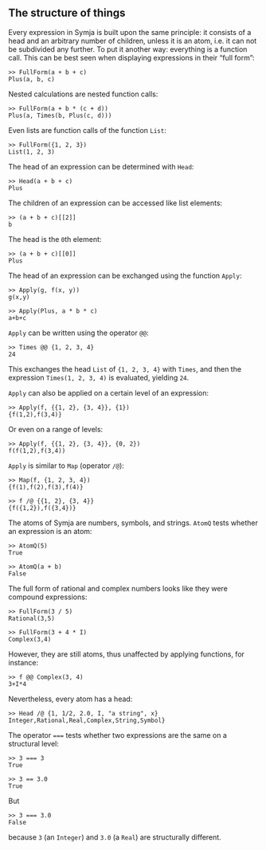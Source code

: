 ## The structure of things

Every expression in Symja is built upon the same principle: it consists of a head and an arbitrary number of children, 
unless it is an atom, i.e. it can not be subdivided any further. 
To put it another way: everything is a function call. This can be best seen when displaying expressions in their “full form”:

```
>> FullForm(a + b + c)
Plus(a, b, c)
```

Nested calculations are nested function calls:

```
>> FullForm(a + b * (c + d))
Plus(a, Times(b, Plus(c, d)))
```

Even lists are function calls of the function `List`:

```
>> FullForm({1, 2, 3})
List(1, 2, 3)
```

The head of an expression can be determined with `Head`:

```
>> Head(a + b + c)
Plus
```

The children of an expression can be accessed like list elements:

```
>> (a + b + c)[[2]]
b
```

The head is the `0`th element:

```
>> (a + b + c)[[0]]
Plus
```

The head of an expression can be exchanged using the function `Apply`:

```
>> Apply(g, f(x, y))
g(x,y)

>> Apply(Plus, a * b * c)
a+b+c
```

`Apply` can be written using the operator `@@`:

```
>> Times @@ {1, 2, 3, 4}
24
```

This exchanges the head `List` of `{1, 2, 3, 4}` with `Times`, and then the expression `Times(1, 2, 3, 4)` is evaluated, yielding `24`.

`Apply` can also be applied on a certain level of an expression:

```
>> Apply(f, {{1, 2}, {3, 4}}, {1})
{f(1,2),f(3,4)}
```

Or even on a range of levels:

```
>> Apply(f, {{1, 2}, {3, 4}}, {0, 2})
f(f(1,2),f(3,4))
```

`Apply` is similar to `Map` (operator `/@`):

```
>> Map(f, {1, 2, 3, 4})
{f(1),f(2),f(3),f(4)}

>> f /@ {{1, 2}, {3, 4}}
{f({1,2}),f({3,4})}
```

The atoms of Symja are numbers, symbols, and strings. `AtomQ` tests whether an expression is an atom:

```
>> AtomQ(5)
True

>> AtomQ(a + b)
False
```

The full form of rational and complex numbers looks like they were compound expressions:

```
>> FullForm(3 / 5)
Rational(3,5)

>> FullForm(3 + 4 * I)
Complex(3,4)
```

However, they are still atoms, thus unaffected by applying functions, for instance:

```
>> f @@ Complex(3, 4)
3+I*4
```

Nevertheless, every atom has a head:

```
>> Head /@ {1, 1/2, 2.0, I, "a string", x}
Integer,Rational,Real,Complex,String,Symbol}
```

The operator `===` tests whether two expressions are the same on a structural level:

```
>> 3 === 3
True

>> 3 == 3.0
True
```

But

```
>> 3 === 3.0
False
```

because `3` (an `Integer`) and `3.0` (a `Real`) are structurally different.
